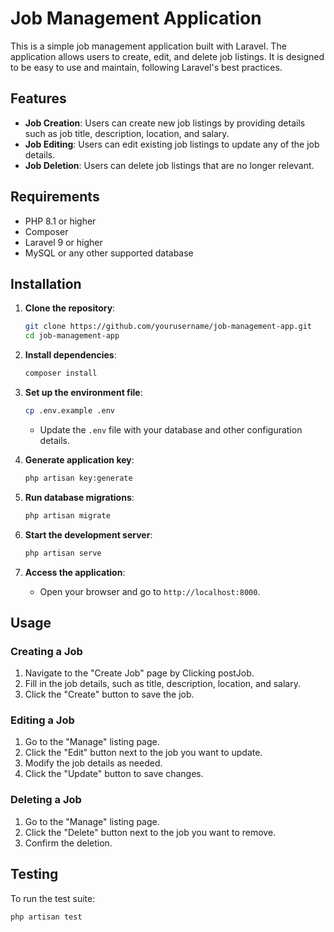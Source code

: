 # Job Management Application

This is a simple job management application built with Laravel. The application allows users to create, edit, and delete job listings. It is designed to be easy to use and maintain, following Laravel's best practices.

## Features

- **Job Creation**: Users can create new job listings by providing details such as job title, description, location, and salary.
- **Job Editing**: Users can edit existing job listings to update any of the job details.
- **Job Deletion**: Users can delete job listings that are no longer relevant.

## Requirements

- PHP 8.1 or higher
- Composer
- Laravel 9 or higher
- MySQL or any other supported database

## Installation

1. **Clone the repository**:
    ```bash
    git clone https://github.com/yourusername/job-management-app.git
    cd job-management-app
    ```

2. **Install dependencies**:
    ```bash
    composer install
    ```

3. **Set up the environment file**:
    ```bash
    cp .env.example .env
    ```
   - Update the `.env` file with your database and other configuration details.

4. **Generate application key**:
    ```bash
    php artisan key:generate
    ```

5. **Run database migrations**:
    ```bash
    php artisan migrate
    ```

6. **Start the development server**:
    ```bash
    php artisan serve
    ```

7. **Access the application**:
   - Open your browser and go to `http://localhost:8000`.

## Usage

### Creating a Job

1. Navigate to the "Create Job" page by Clicking postJob.
2. Fill in the job details, such as title, description, location, and salary.
3. Click the "Create" button to save the job.

### Editing a Job

1. Go to the "Manage" listing page.
2. Click the "Edit" button next to the job you want to update.
3. Modify the job details as needed.
4. Click the "Update" button to save changes.

### Deleting a Job

1. Go to the "Manage" listing page.
2. Click the "Delete" button next to the job you want to remove.
3. Confirm the deletion.

## Testing

To run the test suite:

```bash
php artisan test
